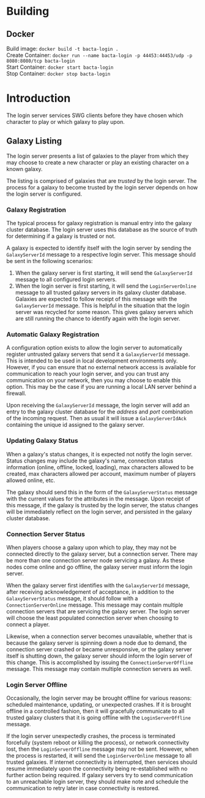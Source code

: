 # Building

## Docker

Build image: `docker build -t bacta-login .`<br>
Create Container: `docker run --name bacta-login -p 44453:44453/udp -p 8080:8080/tcp bacta-login`<br>
Start Container: `docker start bacta-login`<br>
Stop Container: `docker stop bacta-login`

# Introduction
The login server services SWG clients before they have chosen which character to play
or which galaxy to play upon.

## Galaxy Listing
The login server presents a list of galaxies to the player from which they may choose
to create a new character or play an existing character on a known galaxy.

The listing is comprised of galaxies that are *trusted* by the login server. The process
for a galaxy to become trusted by the login server depends on how the login server is
configured.

### Galaxy Registration
The typical process for galaxy registration is manual entry into the galaxy cluster
database. The login server uses this database as the source of truth for determining
if a galaxy is trusted or not.

A galaxy is expected to identify itself with the login server by sending the
`GalaxyServerId` message to a respective login server. This message should be sent in
the following scenarios:

1. When the galaxy server is first starting, it will send the `GalaxyServerId` message
to all configured login servers.
2. When the login server is first starting, it will send the `LoginServerOnline` message
to all trusted galaxy servers in its galaxy cluster database. Galaxies are expected to
follow receipt of this message with the `GalaxyServerId` message. This is helpful in the
situation that the login server was recycled for some reason. This gives galaxy servers
which are still running the chance to identify again with the login server.

### Automatic Galaxy Registration
A configuration option exists to allow the login server to automatically register untrusted
galaxy servers that send it a `GalaxyServerId` message. This is intended to be used in local
development environments only. However, if you can ensure that no external network access is
available for communication to reach your login server, and you can trust any communication
on your network, then you may choose to enable this option. This may be the case if you are
running a local LAN server behind a firewall.

Upon receiving the `GalaxyServerId` message, the login server will add an entry to the galaxy
cluster database for the _address_ and _port_ combination of the incoming request. Then as usual
it will issue a `GalaxyServerIdAck` containing the unique id assigned to the galaxy server.

### Updating Galaxy Status
When a galaxy's status changes, it is expected not notify the login server. Status changes may
include the galaxy's name, connection status information (online, offline, locked, loading), max
characters allowed to be created, max characters allowed per account, maximum number of players
allowed online, etc.

The galaxy should send this in the form of the `GalaxyServerStatus` message with the current
values for the attributes in the message. Upon receipt of this message, if the galaxy is
trusted by the login server, the status changes will be immediately reflect on the login
server, and persisted in the galaxy cluster database.

### Connection Server Status
When players choose a galaxy upon which to play, they may not be connected directly to the
galaxy server, but a connection server. There may be more than one connection server node
servicing a galaxy. As these nodes come online and go offline, the galaxy server must inform
the login server.

When the galaxy server first identifies with the `GalaxyServerId` message, after receiving
acknowledgement of acceptance, in addition to the `GalaxyServerStatus` message, it should
follow with a `ConnectionServerOnline` message. This message may contain multiple connection
servers that are servicing the galaxy server. The login server will choose the least populated
connection server when choosing to connect a player.

Likewise, when a connection server becomes unavailable, whether that is because the galaxy
server is spinning down a node due to demand, the connection server crashed or became
unresponsive, or the galaxy server itself is shutting down, the galaxy server should inform
the login server of this change. This is accomplished by issuing the `ConnectionServerOffline`
message. This message may contain multiple connection servers as well.

### Login Server Offline
Occasionally, the login server may be brought offline for various reasons: scheduled maintenance,
updating, or unexpected crashes. If it is brought offline in a controlled fashion, then it will
gracefully communicate to all trusted galaxy clusters that it is going offline with the
`LoginServerOffline` message.

If the login server unexpectedly crashes, the process is terminated forcefully
(system reboot or killing the process), or network connectivity lost, then the
`LoginServerOffline` message may not be sent. However, when the process is restarted,
it will send the `LoginServerOnline` message to all trusted galaxies. If internet
connectivity is interrupted, then services should resume immediately upon the
connectivity being re-established with no further action being required. If galaxy
servers try to send communication to an unreachable login server, they should make note
and schedule the communication to retry later in case connectivity is restored.